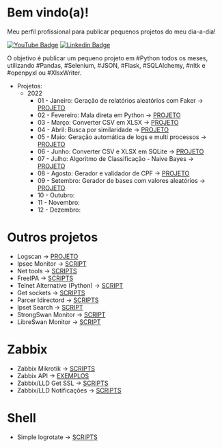 # Bem vindo(a)!

Meu perfil profissional para publicar pequenos projetos do meu dia-a-dia!

[![YouTube Badge](https://img.shields.io/badge/-Youtube-c14438?style=flat-square&labelColor=c14438&logo=youtube&logoColor=white&link=https://www.youtube.com/channel/UCLkLSvBxYl07ss-okgPGjgA)](https://www.youtube.com/channel/UCLkLSvBxYl07ss-okgPGjgA)
[![Linkedin Badge](https://img.shields.io/badge/-LinkedIn-blue?style=flat-square&logo=Linkedin&logoColor=white&link=https://www.linkedin.com/in/willian-oliveira-65a44527/)](https://www.linkedin.com/in/willian-oliveira-65a44527/)

O objetivo é publicar um pequeno projeto em #Python todos os meses, utilizando #Pandas, #Selenium, #JSON, #Flask, #SQLAlchemy, #nltk e #openpyxl ou #XlsxWriter.

- Projetos:
  - 2022
    - 01 - Janeiro: Geração de relatórios aleatórios com Faker -> [PROJETO](https://github.com/pycriador/PyFaker/blob/main/pyFaker.ipynb)
    - 02 - Fevereiro: Mala direta em Python -> [PROJETO](https://github.com/pycriador/PyMalaDireta)
    - 03 - Março: Converter CSV em XLSX -> [PROJETO](https://github.com/pycriador/PyCSVtoXLSX/blob/main/%5BUpload%5D_PyJoinCSV.ipynb)
    - 04 - Abril: Busca por similaridade -> [PROJETO](https://github.com/pycriador/PyNLTK/blob/main/%5BUpload%5D_PyNLTK_Busca_por_similaridade.ipynb)
    - 05 - Maio: Geração automática de logs e multi processos -> [PROJETO](https://github.com/pycriador/PyLog/blob/main/pyLog.ipynb)
    - 06 - Junho: Converter CSV e XLSX em SQLite -> [PROJETO](https://github.com/pycriador/PyCSVtoSQL/blob/main/pyCSVtoSQL.ipynb)
    - 07 - Julho: Algoritmo de Classificação - Naive Bayes -> [PROJETO](https://github.com/pycriador/PyNaiveBayes/blob/main/PyNaiveBayes.ipynb) 
    - 08 - Agosto: Gerador e validador de CPF -> [PROJETO](https://github.com/pycriador/PyCPF/blob/main/pyCPF.ipynb)
    - 09 - Setembro: Gerador de bases com valores aleatórios -> [PROJETO](https://github.com/pycriador/pyDataGen/blob/main/pyDataGen.ipynb)
    - 10 - Outubro:
    - 11 - Novembro:
    - 12 - Dezembro:

# Outros projetos

- Logscan -> [PROJETO](https://github.com/wjesus374/logscan)
- Ipsec Monitor -> [SCRIPT](https://github.com/wjesus374/libreswan_monitor)
- Net tools -> [SCRIPTS](https://github.com/wjesus374/nettools)
- FreeIPA -> [SCRIPTS](https://github.com/wjesus374/freeipa_scripts)
- Telnet Alternative (Python) -> [SCRIPT](https://github.com/wjesus374/alternative_telnet)
- Get sockets -> [SCRIPTS](https://github.com/wjesus374/sockets_count)
- Parcer ldirectord -> [SCRIPTS](https://github.com/wjesus374/ldirectord_manager)
- Ipset Search -> [SCRIPT](https://github.com/wjesus374/ipset)
- StrongSwan Monitor -> [SCRIPT](https://github.com/wjesus374/strongswan_monitor)
- LibreSwan Monitor -> [SCRIPT](https://github.com/wjesus374/libreswan_monitor)

# Zabbix

- Zabbix Mikrotik -> [SCRIPTS](https://github.com/wjesus374/linet.mikrotik)
- Zabbix API -> [EXEMPLOS](https://github.com/wjesus374/zabbix_api)
- Zabbix/LLD Get SSL -> [SCRIPTS](https://github.com/wjesus374/https_getcert)
- Zabbix/LLD Notificações -> [SCRIPTS](https://github.com/wjesus374/zabbix_lld)

# Shell

- Simple logrotate -> [SCRIPTS](https://github.com/wjesus374/simple_logrotate)

